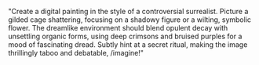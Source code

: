 "Create a digital painting in the style of a controversial surrealist. Picture a gilded cage shattering, focusing on a shadowy figure or a wilting, symbolic flower. The dreamlike environment should blend opulent decay with unsettling organic forms, using deep crimsons and bruised purples for a mood of fascinating dread. Subtly hint at a secret ritual, making the image thrillingly taboo and debatable, /imagine!"
